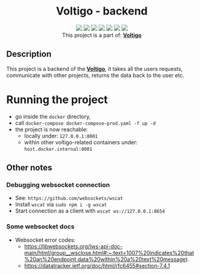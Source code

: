<div align="center"><h1>Voltigo - backend</h1></div>

<div align="center">
<img src="https://img.shields.io/badge/php%208.1-%23777BB4.svg?style=for-the-badge&logo=php&logoColor=white"/>
<img src="https://img.shields.io/badge/Rabbitmq-FF6600?style=for-the-badge&logo=rabbitmq&logoColor=white"/>
<img src="https://img.shields.io/badge/mysql-4479A1.svg?style=for-the-badge&logo=mysql&logoColor=white"/>
<img src="https://img.shields.io/badge/supervisor-%23777BB4.svg?style=for-the-badge&logoColor=white"/>
<img src="https://img.shields.io/badge/docker-%230db7ed.svg?style=for-the-badge&logo=docker&logoColor=white"/>
<img src="https://img.shields.io/badge/composer-%2366595C.svg?style=for-the-badge&logo=composer&Color=white"/>
<img src="https://img.shields.io/badge/symfony-%23000000.svg?style=for-the-badge&logo=symfony&logoColor=white"/>
</div>

<div align="center">
This project is a part of: <b><a href="">Voltigo</a></b>
</div>

## Description

This project is a backend of the <b><a href="">Voltigo</a></b>, it takes all the users requests, communicate with other projects,
returns the data back to the user etc.

# Running the project

- go inside the `docker` directory,
- call `docker-compose docker-compose-prod.yaml -f up -d`
- the project is now reachable:
   - locally under: `127.0.0.1:8001`
   - within other voltigo-related containers under: `host.docker.internal:8001` 

## Other notes

### Debugging websocket connection

- See: `https://github.com/websockets/wscat`
- Install `wscat` via `sudo npm i -g wscat`
- Start connection as a client with `wscat ws://127.0.0.1:8654`

### Some websocket docs

- Websocket error codes:
   - https://libwebsockets.org/lws-api-doc-main/html/group__wsclose.html#:~:text=1007%20indicates%20that%20an%20endpoint,data%20within%20a%20text%20message).
   - https://datatracker.ietf.org/doc/html/rfc6455#section-7.4.1